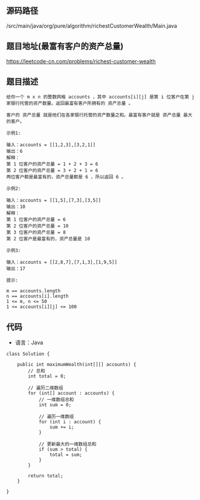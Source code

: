 ## 源码路径

/src/main/java/org/pure/algorithm/richestCustomerWealth/Main.java

## 题目地址(最富有客户的资产总量)

https://leetcode-cn.com/problems/richest-customer-wealth

## 题目描述

```
给你一个 m x n 的整数网格 accounts ，其中 accounts[i][j] 是第 i​​​​​​​​​​​​ 位客户在第 j 家银行托管的资产数量。返回最富有客户所拥有的 资产总量 。

客户的 资产总量 就是他们在各家银行托管的资产数量之和。最富有客户就是 资产总量 最大的客户。

示例1:

输入：accounts = [[1,2,3],[3,2,1]]
输出：6
解释：
第 1 位客户的资产总量 = 1 + 2 + 3 = 6
第 2 位客户的资产总量 = 3 + 2 + 1 = 6
两位客户都是最富有的，资产总量都是 6 ，所以返回 6 。

示例2:

输入：accounts = [[1,5],[7,3],[3,5]]
输出：10
解释：
第 1 位客户的资产总量 = 6
第 2 位客户的资产总量 = 10 
第 3 位客户的资产总量 = 8
第 2 位客户是最富有的，资产总量是 10

示例3:

输入：accounts = [[2,8,7],[7,1,3],[1,9,5]]
输出：17

提示:

m == accounts.length
n == accounts[i].length
1 <= m, n <= 50
1 <= accounts[i][j] <= 100
```

## 代码

- 语言：Java

```
class Solution {

    public int maximumWealth(int[][] accounts) {
        // 总和
        int total = 0;

        // 遍历二维数组
        for (int[] account : accounts) {
            // 一维数组总和
            int sum = 0;

            // 遍历一维数组
            for (int i : account) {
                sum += i;
            }

            // 更新最大的一维数组总和
            if (sum > total) {
                total = sum;
            }
        }

        return total;
    }

}
```
